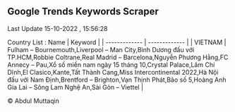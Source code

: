 

## Google Trends Keywords Scraper 
 
Last Update 15-10-2022 , 15:56:28

Country List :
 Name  | Keyword |
| ------------- | ------------- |
| VIETNAM | Fulham – Bournemouth,Liverpool – Man City,Bình Dương đấu với TP.HCM,Robbie Coltrane,Real Madrid – Barcelona,Nguyễn Phương Hằng,FC Annecy – Pau,Xổ số miền nam ngày 15 tháng 10,Crystal Palace,Lâm Chí Dĩnh,El Clasico,Kante,Tất Thành Cang,Miss Intercontinental 2022,Hà Nội đấu với Nam Định,Brentford – Brighton,Vạn Thịnh Phát,Bão số 5,Hoàng Anh Gia Lai – Sông Lam Nghệ An,Sài Gòn – Viettel |



© Abdul Muttaqin 
